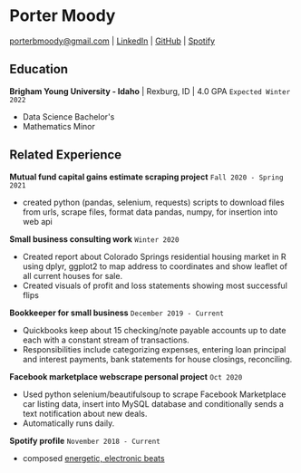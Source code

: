 # Porter Moody

<div id="webaddress">
<a href="porterbmoody@gmail.com" target="_blank">porterbmoody@gmail.com</a>
| <a href="https://www.linkedin.com/in/porter-moody-884635199/" target="_blank">LinkedIn</a>
| <a href="https://github.com/porterbmoody" target="_blank">GitHub</a>
| <a href="https://open.spotify.com/artist/5cPd79HlwskcQGkXXSpgQA?si=xbSpWU33S1yRsxYCHSzEHw" target="_blank">Spotify</a>
</div>

## Education

__Brigham Young University - Idaho__ | Rexburg, ID | 4.0 GPA
`Expected Winter 2022`

- Data Science Bachelor's
- Mathematics Minor

## Related Experience

__Mutual fund capital gains estimate scraping project__
`Fall 2020 - Spring 2021`

- created python (pandas, selenium, requests) scripts to download files from urls, scrape files, format data pandas, numpy, for insertion into web api


__Small business consulting work__
`Winter 2020`

- Created report about Colorado Springs residential housing market in R using dplyr, ggplot2 to map address to coordinates and show leaflet of all current houses for sale. 
- Created visuals of profit and loss statements showing most successful flips

__Bookkeeper for small business__
`December 2019 - Current`

- Quickbooks keep about 15 checking/note payable accounts up to date each with a constant stream of transactions. 
- Responsibilities include categorizing expenses, entering loan principal and interest payments, bank statements for house closings, reconciling. 


__Facebook marketplace webscrape personal project__
`Oct 2020`

- Used python selenium/beautifulsoup to scrape Facebook Marketplace car listing data, insert into MySQL database and conditionally sends a text notification about new deals.
- Automatically runs daily. 

__Spotify profile__
`November 2018 - Current`

- composed <a href="https://open.spotify.com/artist/5cPd79HlwskcQGkXXSpgQA?si=xbSpWU33S1yRsxYCHSzEHw" target="_blank">energetic, electronic beats</a>